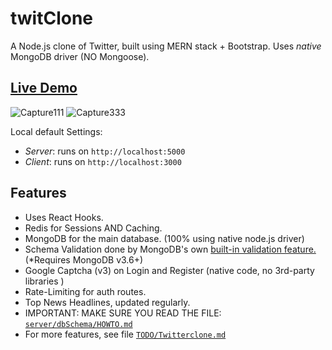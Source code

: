 # twitClone
A Node.js clone of Twitter, built using MERN stack + Bootstrap. Uses _native_ MongoDB driver 
(NO Mongoose).

## [Live Demo](https://twitclone.netlify.app/)

![Capture111](https://user-images.githubusercontent.com/33986524/134647598-d5f6f519-4399-4813-8512-89e07d0c0324.PNG)
![Capture333](https://user-images.githubusercontent.com/33986524/134647664-8a193d8f-4553-4e04-9e4e-8e2ff9cc6b60.PNG)

Local default Settings:

- _Server_:  runs on `http://localhost:5000`
- _Client_:  runs on `http://localhost:3000`

## Features
- Uses React Hooks.
- Redis for Sessions AND Caching.
- MongoDB for the main database. (100% using native node.js driver)
- Schema Validation done by MongoDB's own [built-in validation feature.](https://docs.mongodb.com/manual/core/schema-validation/) (*Requires MongoDB v3.6+)
- Google Captcha (v3) on Login and Register (native code, no 3rd-party libraries )
- Rate-Limiting for auth routes.
- Top News Headlines, updated regularly.
- IMPORTANT: MAKE SURE YOU READ THE FILE: [`server/dbSchema/HOWTO.md`](https://github.com/mafaro21/twitClone/blob/master/server/dbSchema/)
- For more features, see file [`TODO/Twitterclone.md`](https://github.com/mafaro21/twitClone/blob/master/TODO/TwitterClone.md)

